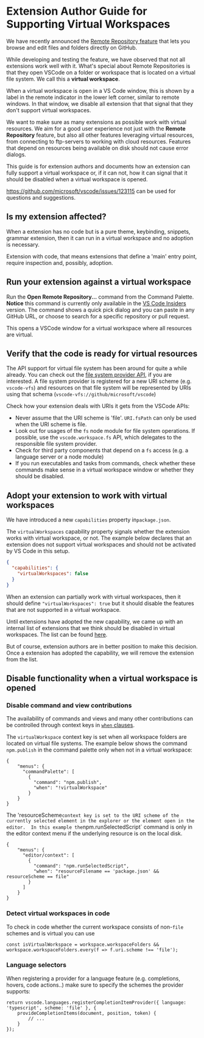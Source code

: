 # Extension Author Guide for Supporting Virtual Workspaces

We have recently announced the [Remote Repository feature](https://code.visualstudio.com/updates/v1_56#_remote-repositories-remotehub) that lets you browse and edit files and folders directly on GitHub. 

While developing and testing the feature, we have observed that not all extensions work well with it. What's special about Remote Repositories is that they open VSCode on a folder or workspace that is located on a virtual file system. We call this a __virtual workspace__. 

When a virtual workspace is open in a VS Code window, this is shown by a label in the remote indicator in the lower left corner, similar to remote windows. In that window, we disable all extension that that signal that they don't support virtual workspaces.

We want to make sure as many extensions as possible work with virtual resources. We aim for a good user experience not just with the __Remote Repository__ feature, but also all other features leveraging virtual resources, from connecting to ftp-servers to working with cloud resources. Features that depend on resources being available on disk should not cause error dialogs.

This guide is for extension authors and documents how an extension can fully support a virtual workspace or, if it can not, how it can signal that it should be disabled when a virtual workspace is opened.

https://github.com/microsoft/vscode/issues/123115 can be used for questions and suggestions.

## Is my extension affected?

When a extension has no code but is a pure theme, keybinding, snippets, grammar extension, then it can run in a virtual workspace and no adoption is necessary.

Extension with code, that means extensions that define a 'main' entry point, require inspection and, possibly, adoption.

## Run your extension against a virtual workspace

Run the **Open Remote Repository...** command from the Command Palette. **Notice** this command is currently only available in the [VS Code Insiders](https://code.visualstudio.com/insiders/) version. The command shows a quick pick dialog and you can paste in any GitHub URL, or choose to search for a specific repository or pull request.

This opens a VSCode window for a virtual workspace where all resources are virtual. 

## Verify that the code is ready for virtual resources

The API support for virtual file system has been around for quite a while already. You can check out the [file system provider API](https://github.com/microsoft/vscode/blob/dc8bd9cd7e5231745549ac6218266c63271f48cd/src/vs/vscode.d.ts#L7038), if you are interested. A file system provider is registered for a new URI scheme (e.g. `vscode-vfs`) and resources on that file system will be represented by URIs using that schema (`vscode-vfs://github/microsoft/vscode`)

Check how your extension deals with URIs it gets from the VSCode APIs:

- Never assume that the URI scheme is 'file'. `URI.fsPath` can only be used when the URI scheme is file.
- Look out for usages of the `fs` node module for file system operations. If possible, use the `vscode.workspace.fs` API, which delegates to the responsible file system provider.
- Check for third party components that depend on a `fs` access (e.g. a language server or a node module)
- If you run executables and tasks from commands, check whether these commands make sense in a virtual workspace window or whether they should be disabled.

## Adopt your extension to work with virtual workspaces

We have introduced a new `capabilities` property in`package.json`.

The `virtualWorkspaces` capability property signals whether the extension works with virtual workspace, or not. The example below declares that an extension does not support virtual workspaces and should not be activated by VS Code in this setup.
```json
{
  "capabilities": {
    "virtualWorkspaces": false
  }
}
```

When an extension can partially work with virtual workspaces, then it should define `"virtualWorkspaces": true` but it should disable the features that are not supported in a virtual workspace. 

Until extensions have adopted the new capability, we came up with an internal list of extensions that we think should be disabled in virtual workspaces. 
The list can be found [here](https://github.com/microsoft/vscode/issues/122836). 

But of course, extension authors are in better position to make this decision. Once a extension has adopted the capability, we will remove the extension from the list.

## Disable functionality when a virtual workspace is opened

### Disable command and view contributions

The availability of commands and views and many other contributions can be controlled through context keys in [`when` clauses](https://code.visualstudio.com/api/references/when-clause-contexts).

The `virtualWorkspace` context key is set when all workspace folders are located on virtual file systems. The example below shows the command `npm.publish` in the command palette only when not in a virtual workspace:
```
{
    "menus": {
      "commandPalette": [
        {
          "command": "npm.publish",
          "when": "!virtualWorkspace"
        }
    }
}
```

The 'resourceScheme` context key is set to the URI scheme of the currently selected element in the explorer or the element open in the editor. 
In this example the `npm.runSelectedScript` command is only in the editor context menu if the underlying resource is on the local disk.
```
{
    "menus": {
      "editor/context": [
        {
          "command": "npm.runSelectedScript",
          "when": "resourceFilename == 'package.json' && resourceScheme == file"
        }
      ]
    }
}
```

### Detect virtual workspaces in code

To check in code whether the current workspace consists of non-`file` schemes and is virtual you can use

```
const isVirtualWorkspace = workspace.workspaceFolders && workspace.workspaceFolders.every(f => f.uri.scheme !== 'file');
```

### Language selectors 

When registering a provider for a language feature (e.g. completions, hovers, code actions..) make sure to specify the schemes the provider supports:

```
return vscode.languages.registerCompletionItemProvider({ language: 'typescript', scheme: 'file' }, {
	provideCompletionItems(document, position, token) {
		// ...
	}
});
```


